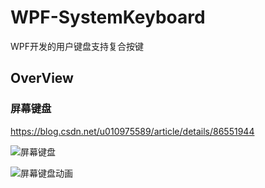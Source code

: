 # WPF-SystemKeyboard
WPF开发的用户键盘支持复合按键

## OverView 

### 屏幕键盘

https://blog.csdn.net/u010975589/article/details/86551944

![屏幕键盘](https://github.com/HeBianGu/WPF-SystemKeyboard/blob/master/Document/屏幕键盘.png)

![屏幕键盘动画](https://github.com/HeBianGu/WPF-SystemKeyboard/blob/master/Document/屏幕键盘.gif)

